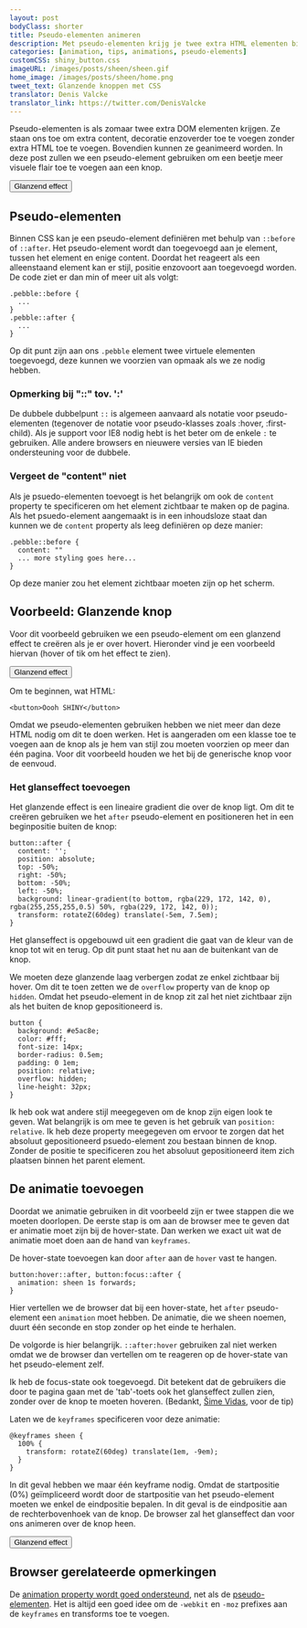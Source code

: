 ```yaml
---
layout: post
bodyClass: shorter
title: Pseudo-elementen animeren
description: Met pseudo-elementen krijg je twee extra HTML elementen bij ieder element! Hieronder zie je hoe je deze kan animeren als je er over hovert. Ga hier wel doordacht mee om.
categories: [animation, tips, animations, pseudo-elements]
customCSS: shiny_button.css
imageURL: /images/posts/sheen/sheen.gif
home_image: /images/posts/sheen/home.png
tweet_text: Glanzende knoppen met CSS
translator: Denis Valcke
translator_link: https://twitter.com/DenisValcke
---
```


Pseudo-elementen is als zomaar twee extra DOM elementen krijgen. Ze staan ons toe om extra content, decoratie enzoverder toe te voegen zonder extra HTML toe te voegen. Bovendien kunnen ze geanimeerd worden. In deze post zullen we een pseudo-element gebruiken om een beetje meer visuele flair toe te voegen aan een knop.

<section class="shiny demo-container tap-to-activate"><button>Glanzend effect</button></section>

## Pseudo-elementen

Binnen CSS kan je een pseudo-element defini&euml;ren met behulp van `::before` of `::after`. Het pseudo-element wordt dan toegevoegd aan je element, tussen het element en enige content. Doordat het reageert als een alleenstaand element kan er stijl, positie enzovoort aan toegevoegd worden. De code ziet er dan min of meer uit als volgt:
 
    .pebble::before {
      ...
    }
    .pebble::after {
      ...
    }

Op dit punt zijn aan ons `.pebble` element twee virtuele elementen toegevoegd, deze kunnen we voorzien van opmaak als we ze nodig hebben.

### Opmerking bij &quot;::&quot; tov. ':'

De dubbele dubbelpunt `::` is algemeen aanvaard als notatie voor pseudo-elementen (tegenover de notatie voor pseudo-klasses zoals :hover, :first-child). Als je support voor IE8 nodig hebt is het beter om de enkele `:` te gebruiken. Alle andere browsers en nieuwere versies van IE bieden ondersteuning voor de dubbele.

### Vergeet de &quot;content&quot; niet

Als je psuedo-elementen toevoegt is het belangrijk om ook de `content` property te&nbsp;specificeren om het element zichtbaar te maken op de pagina. Als het psuedo-element aangemaakt is in een&nbsp;inhoudsloze&nbsp;staat dan kunnen&nbsp;we de `content` property als leeg defini&euml;ren op deze manier:
 
    .pebble::before {
      content: ""
      ... more styling goes here...
    }

Op deze manier zou het element zichtbaar moeten zijn op het scherm.

## Voorbeeld: Glanzende knop

Voor dit voorbeeld gebruiken we een pseudo-element om een glanzend effect te cre&euml;ren als je er over hovert. Hieronder vind je een voorbeeld hiervan (hover of tik om het effect te zien).

<section class="shiny demo-container tap-to-activate"><button>Glanzend effect</button></section>

Om te beginnen, wat HTML:
 
    <button>Oooh SHINY</button>

Omdat we pseudo-elementen gebruiken hebben we niet meer dan deze HTML nodig om dit te doen werken. Het is aangeraden om een klasse toe te voegen aan de knop als je hem van stijl zou moeten voorzien op meer dan &eacute;&eacute;n pagina. Voor dit voorbeeld houden we het bij de generische knop voor de eenvoud.

### Het glanseffect toevoegen

Het glanzende effect is een&nbsp;lineaire gradient die over de knop ligt. Om dit te cre&euml;ren gebruiken we het `after` pseudo-element en positioneren het in een beginpositie buiten de knop:
 
    button::after {
      content: '';
      position: absolute;
      top: -50%;
      right: -50%;
      bottom: -50%;
      left: -50%;
      background: linear-gradient(to bottom, rgba(229, 172, 142, 0), rgba(255,255,255,0.5) 50%, rgba(229, 172, 142, 0));
      transform: rotateZ(60deg) translate(-5em, 7.5em);
    }

Het glanseffect is opgebouwd uit een gradient die gaat van de kleur van de knop tot wit en terug. Op dit punt staat het nu aan de buitenkant van de knop.

We moeten deze glanzende laag verbergen zodat ze enkel zichtbaar bij hover. Om dit te toen zetten we de `overflow` property van de knop op `hidden`. Omdat het pseudo-element in de knop zit zal het niet zichtbaar zijn als het buiten de knop gepositioneerd is.
 
    button {
      background: #e5ac8e;
      color: #fff;
      font-size: 14px;
      border-radius: 0.5em;
      padding: 0 1em;
      position: relative;
      overflow: hidden;
      line-height: 32px;
    }

Ik heb ook wat andere stijl meegegeven om de knop zijn eigen look te geven. Wat belangrijk is om mee te geven is het gebruik van `position: relative`. Ik heb deze property meegegeven om ervoor te zorgen dat het absoluut&nbsp;gepositioneerd psuedo-element zou bestaan binnen de knop. Zonder de positie te specificeren zou het absoluut gepositioneerd item zich plaatsen binnen het parent element.

## De animatie toevoegen

Doordat we animatie gebruiken in dit voorbeeld zijn er twee stappen die we moeten doorlopen. De eerste stap is om aan de browser mee te geven dat er animatie moet zijn bij de hover-state. Dan werken we exact uit wat de animatie moet doen aan de hand van `keyframes`.

De hover-state toevoegen kan door `after` aan de `hover` vast te hangen.
 
    button:hover::after, button:focus::after {
      animation: sheen 1s forwards;
    }

Hier vertellen we de browser dat bij een hover-state, het `after` pseudo-element een `animation` moet hebben. De animatie, die we sheen noemen, duurt &eacute;&eacute;n seconde en stop zonder op het einde te herhalen.

De volgorde is hier belangrijk. `::after:hover` gebruiken zal niet werken omdat we de browser dan vertellen om te reageren op de hover-state van het pseudo-element zelf.

Ik heb de focus-state ook toegevoegd. Dit betekent dat de gebruikers die door te pagina gaan met de 'tab'-toets ook het glanseffect zullen zien, zonder over de knop te moeten hoveren. (Bedankt,&nbsp;[&Scaron;ime Vidas](https://twitter.com/simevidas), voor de tip)

Laten we de `keyframes` specificeren voor deze animatie:
 
    @keyframes sheen {
      100% {
        transform: rotateZ(60deg) translate(1em, -9em);
      }
    }

In dit geval hebben we maar &eacute;&eacute;n keyframe nodig. Omdat de startpositie (0%) ge&iuml;mpliceerd wordt door de startpositie van het pseudo-element moeten we enkel de eindpositie bepalen. In dit geval is de eindpositie aan de rechterbovenhoek van de knop. De browser zal het glanseffect dan voor ons animeren over de knop heen.

<section class="shiny demo-container tap-to-activate"><button>Glanzend effect</button></section>

## Browser gerelateerde opmerkingen

De [animation property wordt goed ondersteund](http://caniuse.com/#feat=css-animation), net als de [pseudo-elementen](http://caniuse.com/#feat=css-gencontent). Het is altijd een goed idee om de `-webkit` en `-moz` prefixes aan de `keyframes` en transforms toe te voegen.

